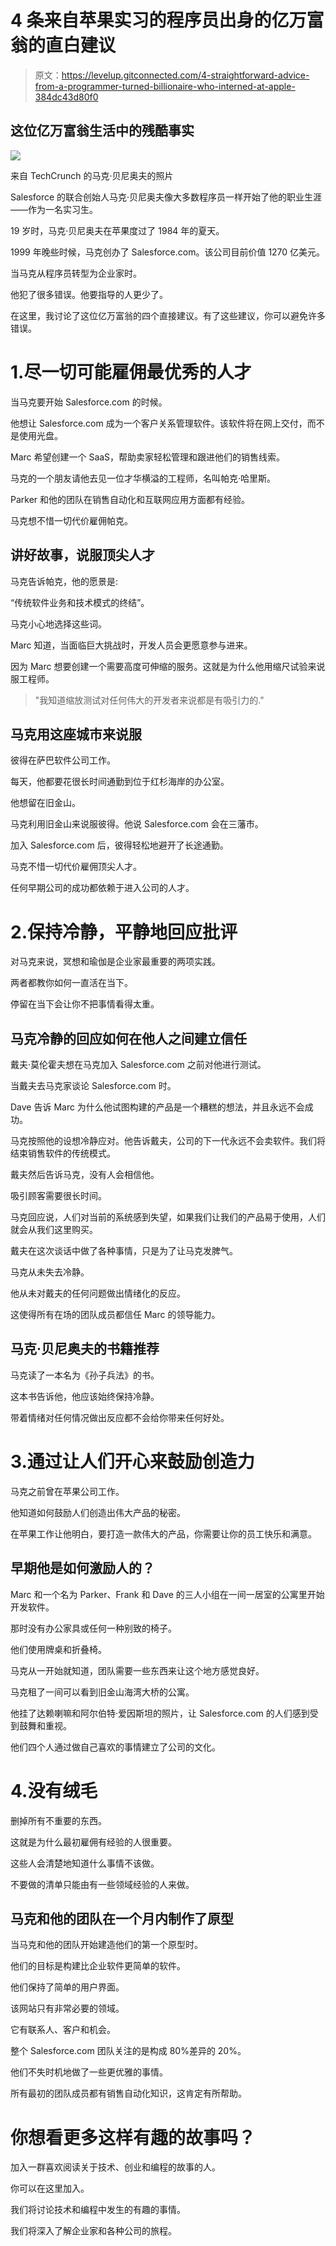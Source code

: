 # 4 条来自苹果实习的程序员出身的亿万富翁的直白建议

> 原文：<https://levelup.gitconnected.com/4-straightforward-advice-from-a-programmer-turned-billionaire-who-interned-at-apple-384dc43d80f0>

## 这位亿万富翁生活中的残酷事实

![](img/791e536ac722fd9c35b1e9eefaef3f8a.png)

来自 TechCrunch 的马克·贝尼奥夫的照片

Salesforce 的联合创始人马克·贝尼奥夫像大多数程序员一样开始了他的职业生涯——作为一名实习生。

19 岁时，马克·贝尼奥夫在苹果度过了 1984 年的夏天。

1999 年晚些时候，马克创办了 Salesforce.com。该公司目前价值 1270 亿美元。

当马克从程序员转型为企业家时。

他犯了很多错误。他要指导的人更少了。

在这里，我讨论了这位亿万富翁的四个直接建议。有了这些建议，你可以避免许多错误。

# 1.尽一切可能雇佣最优秀的人才

当马克要开始 Salesforce.com 的时候。

他想让 Salesforce.com 成为一个客户关系管理软件。该软件将在网上交付，而不是使用光盘。

Marc 希望创建一个 SaaS，帮助卖家轻松管理和跟进他们的销售线索。

马克的一个朋友请他去见一位才华横溢的工程师，名叫帕克·哈里斯。

Parker 和他的团队在销售自动化和互联网应用方面都有经验。

马克想不惜一切代价雇佣帕克。

## 讲好故事，说服顶尖人才

马克告诉帕克，他的愿景是:

“传统软件业务和技术模式的终结”。

马克小心地选择这些词。

Marc 知道，当面临巨大挑战时，开发人员会更愿意参与进来。

因为 Marc 想要创建一个需要高度可伸缩的服务。这就是为什么他用缩尺试验来说服工程师。

> "我知道缩放测试对任何伟大的开发者来说都是有吸引力的."

## 马克用这座城市来说服

彼得在萨巴软件公司工作。

每天，他都要花很长时间通勤到位于红杉海岸的办公室。

他想留在旧金山。

马克利用旧金山来说服彼得。他说 Salesforce.com 会在三藩市。

加入 Salesforce.com 后，彼得轻松地避开了长途通勤。

马克不惜一切代价雇佣顶尖人才。

任何早期公司的成功都依赖于进入公司的人才。

# 2.保持冷静，平静地回应批评

对马克来说，冥想和瑜伽是企业家最重要的两项实践。

两者都教你如何一直活在当下。

停留在当下会让你不把事情看得太重。

## 马克冷静的回应如何在他人之间建立信任

戴夫·莫伦霍夫想在马克加入 Salesforce.com 之前对他进行测试。

当戴夫去马克家谈论 Salesforce.com 时。

Dave 告诉 Marc 为什么他试图构建的产品是一个糟糕的想法，并且永远不会成功。

马克按照他的设想冷静应对。他告诉戴夫，公司的下一代永远不会卖软件。我们将结束销售软件的传统模式。

戴夫然后告诉马克，没有人会相信他。

吸引顾客需要很长时间。

马克回应说，人们对当前的系统感到失望，如果我们让我们的产品易于使用，人们就会从我们这里购买。

戴夫在这次谈话中做了各种事情，只是为了让马克发脾气。

马克从未失去冷静。

他从未对戴夫的任何问题做出情绪化的反应。

这使得所有在场的团队成员都信任 Marc 的领导能力。

## 马克·贝尼奥夫的书籍推荐

马克读了一本名为《孙子兵法》的书。

这本书告诉他，他应该始终保持冷静。

带着情绪对任何情况做出反应都不会给你带来任何好处。

# 3.通过让人们开心来鼓励创造力

马克之前曾在苹果公司工作。

他知道如何鼓励人们创造出伟大产品的秘密。

在苹果工作让他明白，要打造一款伟大的产品，你需要让你的员工快乐和满意。

## 早期他是如何激励人的？

Marc 和一个名为 Parker、Frank 和 Dave 的三人小组在一间一居室的公寓里开始开发软件。

那时没有办公家具或任何一种别致的椅子。

他们使用牌桌和折叠椅。

马克从一开始就知道，团队需要一些东西来让这个地方感觉良好。

马克租了一间可以看到旧金山海湾大桥的公寓。

他挂了达赖喇嘛和阿尔伯特·爱因斯坦的照片，让 Salesforce.com 的人们感到受到鼓舞和重视。

他们四个人通过做自己喜欢的事情建立了公司的文化。

# 4.没有绒毛

删掉所有不重要的东西。

这就是为什么最初雇佣有经验的人很重要。

这些人会清楚地知道什么事情不该做。

不要做的清单只能由有一些领域经验的人来做。

## 马克和他的团队在一个月内制作了原型

当马克和他的团队开始建造他们的第一个原型时。

他们的目标是构建比企业软件更简单的软件。

他们保持了简单的用户界面。

该网站只有非常必要的领域。

它有联系人、客户和机会。

整个 Salesforce.com 团队关注的是构成 80%差异的 20%。

他们不失时机地做了一些更优雅的事情。

所有最初的团队成员都有销售自动化知识，这肯定有所帮助。

# 你想看更多这样有趣的故事吗？

加入一群喜欢阅读关于技术、创业和编程的故事的人。

你可以在这里加入。

我们将讨论技术和编程中发生的有趣的事情。

我们将深入了解企业家和各种公司的旅程。